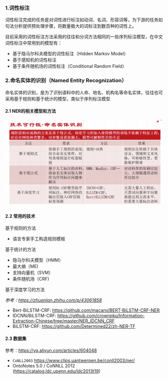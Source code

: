 

### 1.词性标注

词性标注完成的任务是对词性进行标注如动词、名词、形容词等，为下游的任务如句法分析提供预处理步骤，将数量极大的词标注到数百种的词性上。

目前采用的词性标注方法采用的往往和分词方法相同的一些序列标注模型，在中文词性标注中常用到的模型有：

- 基于隐马尔科夫模型的词性标注（Hidden Markov Model）
- 基于感知机的词性标注
- 基于条件随机场的词性标注（Conditional Random Field）

### 2.命名实体的识别（Named Entity Recognization）

命名实体的识别，是为了识别语料中的人命、地名、机构名等命名实体，往往也可采用基于规则和基于统计的模型，类似于序列标注模型

#### 2.1 NER的相关模型和方法
![NER模型](./IMG/NER.png)


#### 2.2 常用的技术

基于规则的方法

- 语言专家手工构造规则模板

基于统计的方法

- 隐马尔科夫模型（HMM）
- 最大熵（ME)
- 支持向量机（SVM）
- 条件随机场（CRF)

基于深度学习的方法 

*参考：https://zhuanlan.zhihu.com/p/43061858*

- Bert-BiLSTM-CRF: https://github.com/macanv/BERT-BiLSTM-CRF-NER
- IDCNN/BiLSTM-CRF: https://github.com/crownpku/Information-Extraction-Chinese/tree/master/NER_IDCNN_CRF
- BiLSTM-CRF: https://github.com/Determined22/zh-NER-TF

#### 2.3 数据集

参考：https://yq.aliyun.com/articles/604048

- `CoNLL2003` https://www.clips.uantwerpen.be/conll2003/ner/
- OntoNotes 5.0 / CoNNLL 2012 (https://catalog.ldc.upenn.edu/ldc2013t19)




